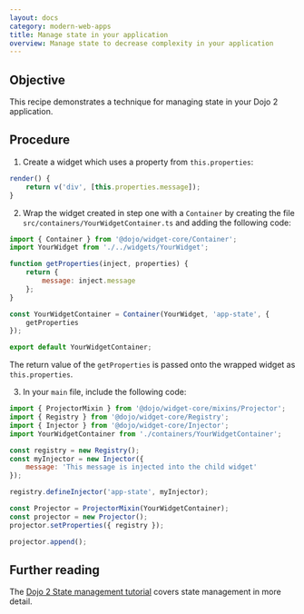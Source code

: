 ```yaml
---
layout: docs
category: modern-web-apps
title: Manage state in your application
overview: Manage state to decrease complexity in your application
---
```


## Objective

This recipe demonstrates a technique for managing state in your Dojo 2 application.

## Procedure

1. Create a widget which uses a property from `this.properties`:

```js
render() {
    return v('div', [this.properties.message]);
}
```

2. Wrap the widget created in step one with a `Container` by creating the file `src/containers/YourWidgetContainer.ts` and adding the following code:

```js
import { Container } from '@dojo/widget-core/Container';
import YourWidget from './../widgets/YourWidget';

function getProperties(inject, properties) {
    return {
        message: inject.message
    };
}

const YourWidgetContainer = Container(YourWidget, 'app-state', {
    getProperties
});

export default YourWidgetContainer;
```

The return value of the `getProperties` is passed onto the wrapped widget as `this.properties`.

3. In your `main` file, include the following code:

```js
import { ProjectorMixin } from '@dojo/widget-core/mixins/Projector';
import { Registry } from '@dojo/widget-core/Registry';
import { Injector } from '@dojo/widget-core/Injector';
import YourWidgetContainer from './containers/YourWidgetContainer';

const registry = new Registry();
const myInjector = new Injector({
    message: 'This message is injected into the child widget'
});

registry.defineInjector('app-state', myInjector);

const Projector = ProjectorMixin(YourWidgetContainer);
const projector = new Projector();
projector.setProperties({ registry });

projector.append();
```

## Further reading

The [Dojo 2 State management tutorial](https://dojo.io/tutorials/1010_containers_and_injecting_state/) covers state management in more detail.